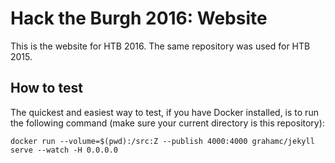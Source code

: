 # Hack the Burgh 2016: Website

This is the website for HTB 2016. The same repository was used for HTB 2015.

## How to test

The quickest and easiest way to test, if you have Docker installed, is to run the following command (make sure your current directory is this repository):

```
docker run --volume=$(pwd):/src:Z --publish 4000:4000 grahamc/jekyll serve --watch -H 0.0.0.0
```
